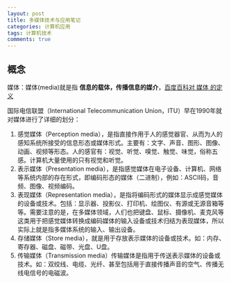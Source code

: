 ```yaml
---
layout: post
title: 多媒体技术与应用笔记
categories: 计算机应用
tags: 计算机技术
comments: true
---
```


## 概念

媒体：媒体(media)就是指 **信息的载体，传播信息的媒介**，[百度百科对 媒体 的定义](http://baike.baidu.com/view/7072.htm)

国际电信联盟（International Telecommunication Union，ITU）早在1990年就对媒体进行了详细的划分：

1. 感觉媒体（Perception media），是指直接作用于人的感觉器官、从而为人的感知系统所接受的信息形态或媒体形式。主要有：文字、声音、图形、图像、动画、视频等形态。人的感官有：视觉、听觉、嗅觉、触觉、味觉，俗称五感。计算机大量使用的只有视觉和听觉。
2. 表示媒体（Presentation media），是指感觉媒体在电子设备、计算机、网络等系统内部的存在形式，即编码形态的媒体（二进制），例如：ASCII码，音频、图像、视频编码。
3. 表现媒体（Representation media），是指将编码形式的媒体显示成感觉媒体的设备或技术。包括：显示器、投影仪、打印机、绘图仪、有源或无源音箱等等。需要注意的是，在多媒体领域，人们也把键盘、鼠标、摄像机、麦克风等这类用于把感觉媒体转换成编码媒体的输入设备或技术归结为表现媒体，所以实际上就是指多媒体系统的输入、输出设备。
4. 存储媒体（Store media），就是用于存放表示媒体的设备或技术。如：内存、寄存器、磁盘、磁带、光盘、U盘。
5. 传输媒体（Transmission media）传输媒体是指用于传送表示媒体的设备或技术。如：双绞线、电缆、光纤、甚至包括用于直接传播声音的空气、传播无线电信号的电磁波。
